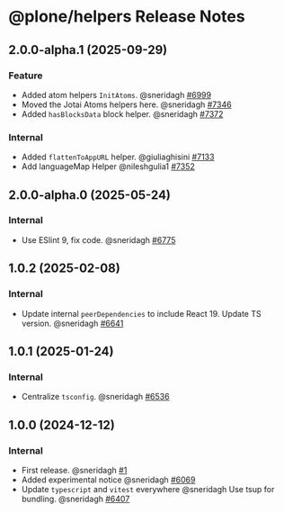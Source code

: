 # @plone/helpers Release Notes

<!-- Do *NOT* add new change log entries to this file.
     You should create a file in the news directory instead.
     For helpful instructions, please see:
     https://6.docs.plone.org/contributing/index.html#contributing-change-log-label
-->

<!-- towncrier release notes start -->

## 2.0.0-alpha.1 (2025-09-29)

### Feature

- Added atom helpers `InitAtoms`. @sneridagh [#6999](https://github.com/plone/volto/issues/6999)
- Moved the Jotai Atoms helpers here. @sneridagh [#7346](https://github.com/plone/volto/issues/7346)
- Added `hasBlocksData` block helper. @sneridagh [#7372](https://github.com/plone/volto/issues/7372)

### Internal

- Added `flattenToAppURL` helper. @giuliaghisini [#7133](https://github.com/plone/volto/issues/7133)
- Add languageMap Helper @nileshgulia1 [#7352](https://github.com/plone/volto/issues/7352)

## 2.0.0-alpha.0 (2025-05-24)

### Internal

- Use ESlint 9, fix code. @sneridagh [#6775](https://github.com/plone/volto/issues/6775)

## 1.0.2 (2025-02-08)

### Internal

- Update internal `peerDependencies` to include React 19.
  Update TS version. @sneridagh [#6641](https://github.com/plone/volto/issues/6641)

## 1.0.1 (2025-01-24)

### Internal

- Centralize `tsconfig`. @sneridagh [#6536](https://github.com/plone/volto/issues/6536)

## 1.0.0 (2024-12-12)

### Internal

- First release. @sneridagh [#1](https://github.com/plone/volto/issues/1)
- Added experimental notice @sneridagh [#6069](https://github.com/plone/volto/issues/6069)
- Update `typescript` and `vitest` everywhere @sneridagh
  Use tsup for bundling. @sneridagh [#6407](https://github.com/plone/volto/issues/6407)

